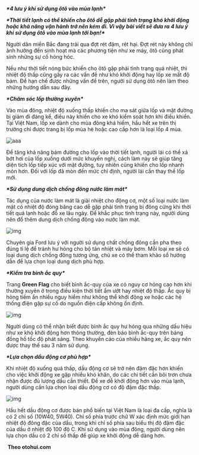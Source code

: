 ***\*4 lưu ý khi sử dụng ôtô vào mùa lạnh\****

***\*Thời tiết lạnh có thể khiến cho ôtô dễ gặp phải tình trạng khó khởi động hoặc khả năng vận hành trở nên kém đi. Vì vậy bài viết sẽ đưa ra 4 lưu ý khi sử dụng ôtô vào mùa lạnh tới bạn!\****

Người dân miền Bắc đang trải qua đợt rét đậm, rét hại. Đợt rét này không chỉ ảnh hưởng đến sinh hoạt mà các phương tiện như xe máy, ôtô cũng phát sinh những sự cố hỏng hóc.

Nếu như thời tiết nóng bức khiến cho ôtô gặp phải tình trạng quá nhiệt, thì nhiệt độ thấp cũng gây ra các vấn đề như khó khởi động hay lốp xe mất độ bám. Để hạn chế được những vấn đề trên, người sử dụng ôtô nên làm theo những hướng dẫn sau đây.

***\*Chăm sóc lốp thường xuyên\****

Vào mùa đông, nhiệt độ xuống thấp khiến cho ma sát giữa lốp và mặt đường bị giảm đi đáng kể, điều này khiến cho xe khó kiểm soát hơn khi điều khiển. Tại Việt Nam, lốp xe dành cho mùa đông khá hiếm, hầu hết xe trên thị trường chỉ được trang bị lốp mùa hè hoặc cao cấp hơn là loại lốp 4 mùa.


![aaa](https://res.cloudinary.com/dzw5skdae/image/upload/v1611135295/eztodrive/wpsqdJm0V_dlleve.png)

Để tăng khả năng bám đường cho lốp vào thời tiết lạnh, người lái có thể xả bớt hơi của lốp xuống dưới mức khuyến nghị, cách làm này sẽ giúp tăng diện tích lốp tiếp xúc với mặt đường, tuy nhiên cũng khiến cho lốp nhanh mòn hơn. Đối với lốp đã mòn đến mức chỉ định, người lái cần thay thế lốp mới.

***\*Sử dụng dung dịch chống đông nước làm mát\****

Tác dụng của nước làm mát là giải nhiệt cho động cơ, một số loại nước làm mát có nhiệt độ đóng băng cao dễ gặp phải tình trạng bị đông cứng khi thời tiết quá lạnh hoặc đỗ xe lâu ngày. Để khắc phục tình trạng này, người dùng nên đổ thêm dung dịch chống đông vào nước làm mát.

![img](https://res.cloudinary.com/dzw5skdae/image/upload/v1611135593/eztodrive/wpsTnbXaW_ynekao.png) 

Chuyên gia Ford lưu ý với người sử dụng chất chống đông cần pha theo đúng tỉ lệ để tránh hư hỏng cho bộ tản nhiệt và máy bơm. Mỗi loại xe sẽ có loại dung dịch chống đông tương ứng, chủ xe có thể tham khảo sổ hướng dẫn để lựa chọn loại dung dịch phù hợp.

***\*Kiểm tra bình ắc quy\****

Trang **Green Flag** cho biết bình ắc-quy của xe có nguy cơ hỏng cao hơn khi thường xuyên ở trong điều kiện thời tiết ẩm ướt hay nhiệt độ thấp. Ắc quy bị hỏng tiềm ẩn nhiều nguy hiểm như không thể khởi động xe hoặc các hệ thống điện gặp sự cố do nguồn điện cấp không ổn định.

![img](https://res.cloudinary.com/dzw5skdae/image/upload/v1611135769/eztodrive/Picture1_jw9bey.png) 

Người dùng có thể nhận biết được bình ắc quy hư hỏng qua những dấu hiệu như xe khó khởi động hơn thông thường, đèn báo bình ắc-quy trên bảng đồng hồ tốc độ phát sáng. Theo khuyến cáo của nhiều hãng xe, ắc quy nên được thay thế sau 3 năm sử dụng.

***\*Lựa chọn dầu động cơ phù hợp\****

 Khi nhiệt độ xuống quá thấp, dầu động cơ sẽ trở nên đậm đặc hơn khiến cho việc khởi động xe gặp nhiều khó khăn, do các chi tiết cần bôi trơn chưa nhận được đủ lượng dầu cần thiết. Để xe dễ khởi động hơn vào mùa lạnh, người dùng cần lựa chọn loại dầu động cơ có độ đậm đặc thấp.

![img](https://res.cloudinary.com/dzw5skdae/image/upload/v1611135931/eztodrive/wps2IVjHU_evug9s.png) 

Hầu hết dầu động cơ được bán phổ biến tại Việt Nam là loại đa cấp, nghĩa là có 2 chỉ số (10W40, 5W40). Chỉ số phía trước chữ W xác định mức giới hạn nhiệt độ đông đặc của dầu, trong khi chỉ số phía sau biểu thị độ đậm đặc của dầu ở nhiệt độ 100 độ C. Khi sử dụng vào mùa đông, người dùng nên lựa chọn dầu có 2 chỉ số thấp để giúp xe khởi động dễ dàng hơn.

​									**Theo otohui.com**
